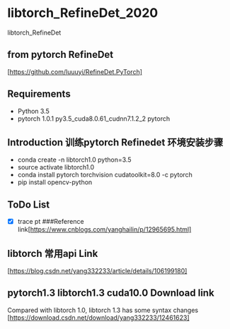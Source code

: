 # libtorch_RefineDet_2020
libtorch_RefineDet

## from pytorch RefineDet
[https://github.com/luuuyi/RefineDet.PyTorch]

## Requirements
* Python 3.5
* pytorch                   1.0.1           py3.5_cuda8.0.61_cudnn7.1.2_2    pytorch



## Introduction 训练pytorch Refinedet 环境安装步骤
* conda create -n libtorch1.0 python=3.5
* source activate libtorch1.0
* conda install pytorch torchvision cudatoolkit=8.0 -c pytorch
* pip install opencv-python


## ToDo List

- [x] trace pt           ###Reference link[https://www.cnblogs.com/yanghailin/p/12965695.html]

## libtorch 常用api Link
[https://blog.csdn.net/yang332233/article/details/106199180]

## pytorch1.3 libtorch1.3 cuda10.0  Download link
Compared with libtorch 1.0, libtorch 1.3 has some syntax changes
[https://download.csdn.net/download/yang332233/12461623]

